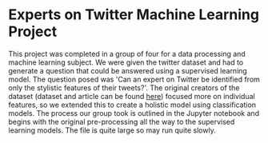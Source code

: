 # Experts on Twitter Machine Learning Project
This project was completed in a group of four for a data processing and machine learning subject. We were given the twitter dataset and had to generate a question that could be answered using a supervised learning model. The question posed was 'Can an expert on Twitter be identified from only the stylistic features of their tweets?'. The original creators of the dataset (dataset and article can be found [here](https://www.researchgate.net/publication/303874897_Expertise_in_Social_Networks_How_Do_Experts_Differ_From_Other_Users)) focused more on individual features, so we extended this to create a holistic model using classification models. The process our group took is outlined in the Jupyter notebook and begins with the original pre-processing all the way to the supervised learning models. The file is quite large so may run quite slowly. 
